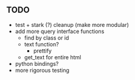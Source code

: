## TODO
- test + stark (?) cleanup (make more modular)
- add more query interface functions
	- find by class or id
  - text function?
	- prettify
  - get\_text for entire html
- python bindings?
- more rigorous testing